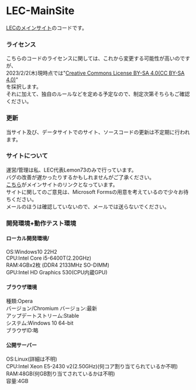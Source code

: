 # LEC-MainSite
[LECのメインサイト][lec-main]のコードです。

### ライセンス
こちらのコードのライセンスに関しては、これから変更する可能性が高いのですが、<br>
2023/2/2(木)現時点では"[Creative Commons License BY-SA 4.0(CC BY-SA 4.0)](https://creativecommons.org/licenses/by-sa/4.0/deed.ja)"<br>
を採択します。<br>
それに加えて、独自のルールなどを定める予定なので、制定次第そちらもご確認ください。

### 更新
当サイト及び、データサイトでのサイト、ソースコードの更新は不定期に行われます。

### サイトについて
運営/管理は私、LEC代表Lemon73のみで行っています。<br>
バグの改善が遅かったりするかもしれませんがご了承ください。<br>
[こちら][lec-main]がメインサイトのリンクとなっています。<br>
サイトに関してのご意見は、Microsoft Formsの用意を考えているので少々お待ちください。<br>
メールのほうは確認していないので、メールでは送らないでください。

[lec-main]: http://lec.starfree.jp

### 開発環境+動作テスト環境
#### ローカル開発環境/
OS:Windows10 22H2<br>
CPU:Intel Core i5-6400T(2.20GHz)<br>
RAM:4GBx2枚 (DDR4 2133MHz SO-DIMM)<br>
GPU:Intel HD Graphics 530(CPU内蔵GPU)<br>
#### ブラウザ環境
種類:Opera<br>
バージョン/Chromium バージョン:最新<br>
アップデートストリーム:Stable<br>
システム:Windows 10 64-bit<br>
ブラウザID:略<br>
#### 公開サーバー
OS:Linux(詳細は不明)<br>
CPU:Intel Xeon E5-2430 v2(2.50GHz)(何コア割り当てられているか不明)<br>
RAM:48GB(何GB割り当てされているかは不明)<br>
容量:4GB<br>
